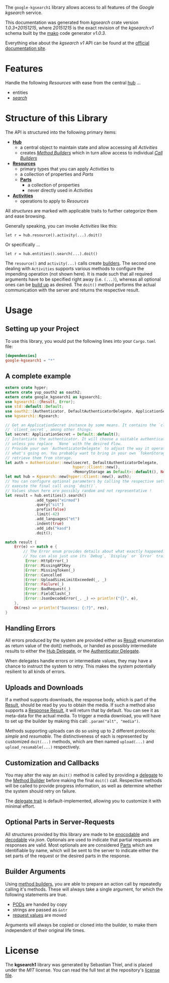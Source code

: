 <!---
DO NOT EDIT !
This file was generated automatically from 'src/mako/api/README.md.mako'
DO NOT EDIT !
-->
The `google-kgsearch1` library allows access to all features of the *Google kgsearch* service.

This documentation was generated from *kgsearch* crate version *1.0.3+20151215*, where *20151215* is the exact revision of the *kgsearch:v1* schema built by the [mako](http://www.makotemplates.org/) code generator *v1.0.3*.

Everything else about the *kgsearch* *v1* API can be found at the
[official documentation site](https://developers.google.com/knowledge-graph/).
# Features

Handle the following *Resources* with ease from the central [hub](https://docs.rs/google-kgsearch1/1.0.3+20151215/google_kgsearch1/struct.Kgsearch.html) ... 

* entities
 * [*search*](https://docs.rs/google-kgsearch1/1.0.3+20151215/google_kgsearch1/struct.EntitySearchCall.html)




# Structure of this Library

The API is structured into the following primary items:

* **[Hub](https://docs.rs/google-kgsearch1/1.0.3+20151215/google_kgsearch1/struct.Kgsearch.html)**
    * a central object to maintain state and allow accessing all *Activities*
    * creates [*Method Builders*](https://docs.rs/google-kgsearch1/1.0.3+20151215/google_kgsearch1/trait.MethodsBuilder.html) which in turn
      allow access to individual [*Call Builders*](https://docs.rs/google-kgsearch1/1.0.3+20151215/google_kgsearch1/trait.CallBuilder.html)
* **[Resources](https://docs.rs/google-kgsearch1/1.0.3+20151215/google_kgsearch1/trait.Resource.html)**
    * primary types that you can apply *Activities* to
    * a collection of properties and *Parts*
    * **[Parts](https://docs.rs/google-kgsearch1/1.0.3+20151215/google_kgsearch1/trait.Part.html)**
        * a collection of properties
        * never directly used in *Activities*
* **[Activities](https://docs.rs/google-kgsearch1/1.0.3+20151215/google_kgsearch1/trait.CallBuilder.html)**
    * operations to apply to *Resources*

All *structures* are marked with applicable traits to further categorize them and ease browsing.

Generally speaking, you can invoke *Activities* like this:

```Rust,ignore
let r = hub.resource().activity(...).doit()
```

Or specifically ...

```ignore
let r = hub.entities().search(...).doit()
```

The `resource()` and `activity(...)` calls create [builders][builder-pattern]. The second one dealing with `Activities` 
supports various methods to configure the impending operation (not shown here). It is made such that all required arguments have to be 
specified right away (i.e. `(...)`), whereas all optional ones can be [build up][builder-pattern] as desired.
The `doit()` method performs the actual communication with the server and returns the respective result.

# Usage

## Setting up your Project

To use this library, you would put the following lines into your `Cargo.toml` file:

```toml
[dependencies]
google-kgsearch1 = "*"
```

## A complete example

```Rust
extern crate hyper;
extern crate yup_oauth2 as oauth2;
extern crate google_kgsearch1 as kgsearch1;
use kgsearch1::{Result, Error};
use std::default::Default;
use oauth2::{Authenticator, DefaultAuthenticatorDelegate, ApplicationSecret, MemoryStorage};
use kgsearch1::Kgsearch;

// Get an ApplicationSecret instance by some means. It contains the `client_id` and 
// `client_secret`, among other things.
let secret: ApplicationSecret = Default::default();
// Instantiate the authenticator. It will choose a suitable authentication flow for you, 
// unless you replace  `None` with the desired Flow.
// Provide your own `AuthenticatorDelegate` to adjust the way it operates and get feedback about 
// what's going on. You probably want to bring in your own `TokenStorage` to persist tokens and
// retrieve them from storage.
let auth = Authenticator::new(&secret, DefaultAuthenticatorDelegate,
                              hyper::Client::new(),
                              <MemoryStorage as Default>::default(), None);
let mut hub = Kgsearch::new(hyper::Client::new(), auth);
// You can configure optional parameters by calling the respective setters at will, and
// execute the final call using `doit()`.
// Values shown here are possibly random and not representative !
let result = hub.entities().search()
             .add_types("eirmod")
             .query("sit")
             .prefix(false)
             .limit(-42)
             .add_languages("et")
             .indent(true)
             .add_ids("kasd")
             .doit();

match result {
    Err(e) => match e {
        // The Error enum provides details about what exactly happened.
        // You can also just use its `Debug`, `Display` or `Error` traits
         Error::HttpError(_)
        |Error::MissingAPIKey
        |Error::MissingToken(_)
        |Error::Cancelled
        |Error::UploadSizeLimitExceeded(_, _)
        |Error::Failure(_)
        |Error::BadRequest(_)
        |Error::FieldClash(_)
        |Error::JsonDecodeError(_, _) => println!("{}", e),
    },
    Ok(res) => println!("Success: {:?}", res),
}

```
## Handling Errors

All errors produced by the system are provided either as [Result](https://docs.rs/google-kgsearch1/1.0.3+20151215/google_kgsearch1/enum.Result.html) enumeration as return value of 
the doit() methods, or handed as possibly intermediate results to either the 
[Hub Delegate](https://docs.rs/google-kgsearch1/1.0.3+20151215/google_kgsearch1/trait.Delegate.html), or the [Authenticator Delegate](https://docs.rs/yup-oauth2/*/yup_oauth2/trait.AuthenticatorDelegate.html).

When delegates handle errors or intermediate values, they may have a chance to instruct the system to retry. This 
makes the system potentially resilient to all kinds of errors.

## Uploads and Downloads
If a method supports downloads, the response body, which is part of the [Result](https://docs.rs/google-kgsearch1/1.0.3+20151215/google_kgsearch1/enum.Result.html), should be
read by you to obtain the media.
If such a method also supports a [Response Result](https://docs.rs/google-kgsearch1/1.0.3+20151215/google_kgsearch1/trait.ResponseResult.html), it will return that by default.
You can see it as meta-data for the actual media. To trigger a media download, you will have to set up the builder by making
this call: `.param("alt", "media")`.

Methods supporting uploads can do so using up to 2 different protocols: 
*simple* and *resumable*. The distinctiveness of each is represented by customized 
`doit(...)` methods, which are then named `upload(...)` and `upload_resumable(...)` respectively.

## Customization and Callbacks

You may alter the way an `doit()` method is called by providing a [delegate](https://docs.rs/google-kgsearch1/1.0.3+20151215/google_kgsearch1/trait.Delegate.html) to the 
[Method Builder](https://docs.rs/google-kgsearch1/1.0.3+20151215/google_kgsearch1/trait.CallBuilder.html) before making the final `doit()` call. 
Respective methods will be called to provide progress information, as well as determine whether the system should 
retry on failure.

The [delegate trait](https://docs.rs/google-kgsearch1/1.0.3+20151215/google_kgsearch1/trait.Delegate.html) is default-implemented, allowing you to customize it with minimal effort.

## Optional Parts in Server-Requests

All structures provided by this library are made to be [enocodable](https://docs.rs/google-kgsearch1/1.0.3+20151215/google_kgsearch1/trait.RequestValue.html) and 
[decodable](https://docs.rs/google-kgsearch1/1.0.3+20151215/google_kgsearch1/trait.ResponseResult.html) via *json*. Optionals are used to indicate that partial requests are responses 
are valid.
Most optionals are are considered [Parts](https://docs.rs/google-kgsearch1/1.0.3+20151215/google_kgsearch1/trait.Part.html) which are identifiable by name, which will be sent to 
the server to indicate either the set parts of the request or the desired parts in the response.

## Builder Arguments

Using [method builders](https://docs.rs/google-kgsearch1/1.0.3+20151215/google_kgsearch1/trait.CallBuilder.html), you are able to prepare an action call by repeatedly calling it's methods.
These will always take a single argument, for which the following statements are true.

* [PODs][wiki-pod] are handed by copy
* strings are passed as `&str`
* [request values](https://docs.rs/google-kgsearch1/1.0.3+20151215/google_kgsearch1/trait.RequestValue.html) are moved

Arguments will always be copied or cloned into the builder, to make them independent of their original life times.

[wiki-pod]: http://en.wikipedia.org/wiki/Plain_old_data_structure
[builder-pattern]: http://en.wikipedia.org/wiki/Builder_pattern
[google-go-api]: https://github.com/google/google-api-go-client

# License
The **kgsearch1** library was generated by Sebastian Thiel, and is placed 
under the *MIT* license.
You can read the full text at the repository's [license file][repo-license].

[repo-license]: https://github.com/Byron/google-apis-rsblob/master/LICENSE.md
